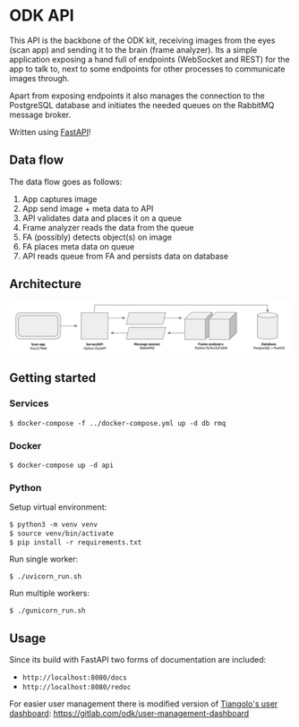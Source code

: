 # ODK API

This API is the backbone of the ODK kit, receiving images from the eyes (scan app) and sending it to the brain (frame analyzer). Its a simple application exposing a hand full of endpoints (WebSocket and REST) for the app to talk to, next to some endpoints for other processes to communicate images through.

Apart from exposing endpoints it also manages the connection to the PostgreSQL database and initiates the needed queues on the RabbitMQ message broker.

Written using [FastAPI](https://fastapi.tiangolo.com/)!

## Data flow

The data flow goes as follows:

1. App captures image
2. App send image + meta data to API
3. API validates data and places it on a queue
3. Frame analyzer reads the data from the queue
4. FA (possibly) detects object(s) on image
5. FA places meta data on queue
6. API reads queue from FA and persists data on database

## Architecture

![ODK Architecture Image](odk-architecture.png)

## Getting started

### Services
```
$ docker-compose -f ../docker-compose.yml up -d db rmq
```

### Docker

```
$ docker-compose up -d api
```

### Python

Setup virtual environment:
```
$ python3 -m venv venv
$ source venv/bin/activate
$ pip install -r requirements.txt
```

Run single worker:
```
$ ./uvicorn_run.sh
```

Run multiple workers:
```
$ ./gunicorn_run.sh
```

## Usage

Since its build with FastAPI two forms of documentation are included:
- `http://localhost:8080/docs`
- `http://localhost:8080/redoc`

For easier user management there is modified version of [Tiangolo's user dashboard](https://github.com/tiangolo/full-stack-fastapi-postgresql):
https://gitlab.com/odk/user-management-dashboard
